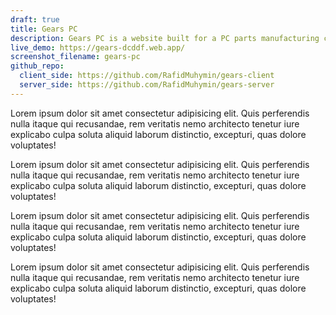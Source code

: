 ```yaml
---
draft: true
title: Gears PC
description: Gears PC is a website built for a PC parts manufacturing company that manufactures and sells computer parts.
live_demo: https://gears-dcddf.web.app/
screenshot_filename: gears-pc
github_repo:
  client_side: https://github.com/RafidMuhymin/gears-client
  server_side: https://github.com/RafidMuhymin/gears-server
---
```


Lorem ipsum dolor sit amet consectetur adipisicing elit. Quis perferendis nulla itaque qui recusandae, rem veritatis nemo architecto tenetur iure explicabo culpa soluta aliquid laborum distinctio, excepturi, quas dolore voluptates!

Lorem ipsum dolor sit amet consectetur adipisicing elit. Quis perferendis nulla itaque qui recusandae, rem veritatis nemo architecto tenetur iure explicabo culpa soluta aliquid laborum distinctio, excepturi, quas dolore voluptates!

Lorem ipsum dolor sit amet consectetur adipisicing elit. Quis perferendis nulla itaque qui recusandae, rem veritatis nemo architecto tenetur iure explicabo culpa soluta aliquid laborum distinctio, excepturi, quas dolore voluptates!

Lorem ipsum dolor sit amet consectetur adipisicing elit. Quis perferendis nulla itaque qui recusandae, rem veritatis nemo architecto tenetur iure explicabo culpa soluta aliquid laborum distinctio, excepturi, quas dolore voluptates!
